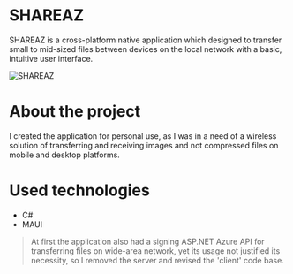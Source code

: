 # SHAREAZ
SHAREAZ is a cross-platform native application which designed to transfer small to mid-sized files between devices on the local network with a basic, intuitive user interface.

![SHAREAZ](https://i.imgur.com/quUI4H0.png)

# About the project
I created the application for personal use, as I was in a need of a wireless solution of transferring and receiving images and not compressed files on mobile and desktop platforms.
# Used technologies
* C#
* MAUI
> At first the application also had a signing ASP.NET Azure API for transferring files on wide-area network,
> yet its usage not justified its necessity, so I removed the server and revised the 'client' code base.
